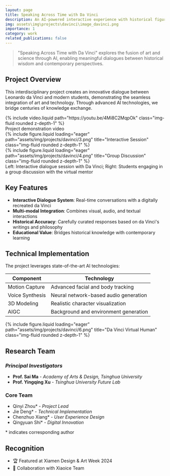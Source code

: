 ```yaml
---
layout: page
title: Speaking Across Time with Da Vinci
description: An AI-powered interactive experience with historical figures
img: assets\img\projects\davinci\image_davinci.png
importance: 1
category: work
related_publications: false
---
```


> "Speaking Across Time with Da Vinci" explores the fusion of art and science through AI, enabling meaningful dialogues between historical wisdom and contemporary perspectives.

## Project Overview

This interdisciplinary project creates an innovative dialogue between Leonardo da Vinci and modern students, demonstrating the seamless integration of art and technology. Through advanced AI technologies, we bridge centuries of knowledge exchange.

<div class="row">
    <div class="col-sm mt-3 mt-md-0">
        {% include video.liquid path="https://youtu.be/4Mi8C2MqpOk" class="img-fluid rounded z-depth-1" %}
    </div>
</div>
<div class="caption">
    Project demonstration video
</div>

<div class="row">
    <div class="col-sm-6 mt-3 mt-md-0">
        {% include figure.liquid loading="eager" path="assets/img/projects/davinci/3.png" title="Interactive Session" class="img-fluid rounded z-depth-1" %}
    </div>
    <div class="col-sm-6 mt-3 mt-md-0">
        {% include figure.liquid loading="eager" path="assets/img/projects/davinci/4.png" title="Group Discussion" class="img-fluid rounded z-depth-1" %}
    </div>
</div>
<div class="caption">
    Left: Interactive dialogue session with Da Vinci; Right: Students engaging in a group discussion with the virtual mentor
</div>

## Key Features

- **Interactive Dialogue System**: Real-time conversations with a digitally recreated da Vinci
- **Multi-modal Integration**: Combines visual, audio, and textual interactions
- **Historical Accuracy**: Carefully curated responses based on da Vinci's writings and philosophy
- **Educational Value**: Bridges historical knowledge with contemporary learning

## Technical Implementation

The project leverages state-of-the-art AI technologies:

| Component | Technology |
|-----------|------------|
| Motion Capture | Advanced facial and body tracking |
| Voice Synthesis | Neural network-based audio generation |
| 3D Modeling | Realistic character visualization |
| AIGC | Background and environment generation |

<div class="row">
    <div class="col-sm-12 mt-3 mt-md-0">
        {% include figure.liquid loading="eager" path="assets/img/projects/davinci/6.png" title="Da Vinci Virtual Human" class="img-fluid rounded z-depth-1" %}
    </div>
</div>
</div>

## Research Team

### *Principal Investigators*
- **Prof. Sai Ma** - *Academy of Arts & Design, Tsinghua University*
- **Prof. Yingqing Xu** - *Tsinghua University Future Lab*

### Core Team
- Qinyi Zhou* - *Project Lead*
- Jie Deng* - *Technical Implementation*
- Chenzhuo Xiang* - *User Experience Design*
- Qingyuan Shi* - *Digital Innovation*

<div class="note">
* indicates corresponding author
</div>

## Recognition
- 🏆 Featured at Xiamen Design & Art Week 2024
- 🤝 Collaboration with Xiaoice Team 


